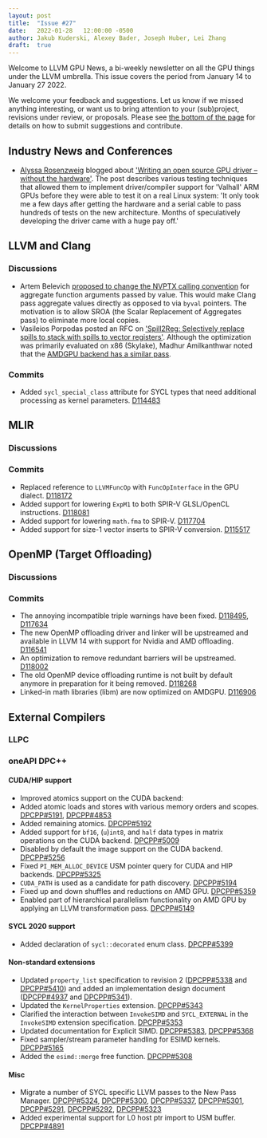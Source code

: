 ```yaml
---
layout: post
title:  "Issue #27"
date:   2022-01-28   12:00:00 -0500
author: Jakub Kuderski, Alexey Bader, Joseph Huber, Lei Zhang
draft:  true
---
```


Welcome to LLVM GPU News, a bi-weekly newsletter on all the GPU things under the LLVM umbrella.
This issue covers the period from January 14 to January 27 2022.

We welcome your feedback and suggestions. Let us know if we missed anything interesting, or want us to bring attention to your (sub)project, revisions under review, or proposals. Please see [the bottom of the page](https://llvm-gpu-news.github.io/about/) for details on how to submit suggestions and contribute.


## Industry News and Conferences

*  [Alyssa Rosenzweig](https://rosenzweig.io/) blogged about ['Writing an open source GPU driver – without the hardware'](https://www.collabora.com/news-and-blog/blog/2022/01/27/writing-an-open-source-gpu-driver-without-the-hardware/). The post describes various testing techniques that allowed them to implement driver/compiler support for 'Valhall' ARM GPUs before they were able to test it on a real Linux system: 'It only took me a few days after getting the hardware and a serial cable to pass hundreds of tests on the new architecture. Months of speculatively developing the driver came with a huge pay off.'


##  LLVM and Clang

### Discussions

*  Artem Belevich [proposed to change the NVPTX calling convention](https://llvm.discourse.group/t/nvptx-calling-convention-for-aggregate-arguments-passed-by-value/5881) for aggregate function arguments passed by value. This would make Clang pass aggregate values directly as opposed to via `byval` pointers. The motivation is to allow SROA (the Scalar Replacement of Aggregates pass) to eliminate more local copies. 
*  Vasileios Porpodas posted an RFC on ['Spill2Reg: Selectively replace spills to stack with spills to vector registers'](https://lists.llvm.org/pipermail/llvm-dev/2022-January/154782.html). Although the optimization was primarily evaluated on x86 (Skylake), Madhur Amilkanthwar noted that the [AMDGPU backend has a similar pass](https://lists.llvm.org/pipermail/llvm-dev/2022-January/154806.html).

### Commits

*  Added `sycl_special_class` attribute for SYCL types that need additional processing as kernel parameters. [D114483](https://reviews.llvm.org/D114483)


## MLIR

### Discussions

### Commits

*  Replaced reference to `LLVMFuncOp` with `FuncOpInterface` in the GPU dialect. [D118172](https://reviews.llvm.org/D118172)
*  Added support for lowering `ExpM1` to both SPIR-V GLSL/OpenCL instructions. [D118081](https://reviews.llvm.org/D118081)
*  Added support for lowering `math.fma` to SPIR-V. [D117704](https://reviews.llvm.org/D117704)
*  Added support for size-1 vector inserts to SPIR-V conversion. [D115517](https://reviews.llvm.org/D115517)


## OpenMP (Target Offloading)

### Discussions

### Commits

*  The annoying incompatible triple warnings have been fixed. [D118495](https://reviews.llvm.org/D118495), [D117634](https://reviews.llvm.org/D117634)
*  The new OpenMP offloading driver and linker will be upstreamed and available in LLVM 14 with support for Nvidia and AMD offloading. [D116541](https://reviews.llvm.org/D116541)
*  An optimization to remove redundant barriers will be upstreamed. [D118002](https://reviews.llvm.org/D118002)
*  The old OpenMP device offloading runtime is not built by default anymore in preparation for it being removed.  [D118268](https://reviews.llvm.org/D118268)
*  Linked-in math libraries (libm) are now optimized on AMDGPU. [D116906](https://reviews.llvm.org/D116906)


## External Compilers

### LLPC

### oneAPI DPC++

#### CUDA/HIP support

*  Improved atomics support on the CUDA backend:
  *  Added atomic loads and stores with various memory orders and scopes. [DPCPP#5191](https://github.com/intel/llvm/pull/5191), [DPCPP#4853](https://github.com/intel/llvm/pull/4853)
  *  Added remaining atomics. [DPCPP#5192](https://github.com/intel/llvm/pull/5192)
*  Added support for `bf16`, (`u`)`int8`, and `half` data types in matrix operations on the CUDA backend. [DPCPP#5009](https://github.com/intel/llvm/pull/5009)
*  Disabled by default the image support on the CUDA backend. [DPCPP#5256](https://github.com/intel/llvm/pull/5256)
*  Fixed `PI_MEM_ALLOC_DEVICE` USM pointer query for CUDA and HIP backends. [DPCPP#5325](https://github.com/intel/llvm/pull/5325)
*  `CUDA_PATH` is used as a candidate for path discovery. [DPCPP#5194](https://github.com/intel/llvm/pull/5194)
*  Fixed up and down shuffles and reductions on AMD GPU. [DPCPP#5359](https://github.com/intel/llvm/pull/5359)
*  Enabled part of hierarchical parallelism functionality on AMD GPU by applying an LLVM transformation pass.  [DPCPP#5149](https://github.com/intel/llvm/pull/5149)

#### SYCL 2020 support

*  Added declaration of `sycl::decorated` enum class. [DPCPP#5399](https://github.com/intel/llvm/pull/5399)

#### Non-standard extensions

*  Updated `property_list` specification to revision 2 ([DPCPP#5338](https://github.com/intel/llvm/pull/5338) and [DPCPP#5410](https://github.com/intel/llvm/pull/5410)) and added an implementation design document ([DPCPP#4937](https://github.com/intel/llvm/pull/4937) and [DPCPP#5341](https://github.com/intel/llvm/pull/5341)).
*  Updated the `KernelProperties` extension. [DPCPP#5343](https://github.com/intel/llvm/pull/5343)
*  Clarified the interaction between `InvokeSIMD` and `SYCL_EXTERNAL` in the `InvokeSIMD` extension specification.  [DPCPP#5353](https://github.com/intel/llvm/pull/5353)
*  Updated documentation for Explicit SIMD. [DPCPP#5383](https://github.com/intel/llvm/pull/5383), [DPCPP#5368](https://github.com/intel/llvm/pull/5368)
*  Fixed sampler/stream parameter handling for ESIMD kernels. [DPCPP#5165](https://github.com/intel/llvm/pull/5165)
*  Added the `esimd::merge` free function. [DPCPP#5308](https://github.com/intel/llvm/pull/5308)

#### Misc

*  Migrate a number of SYCL specific LLVM passes to the New Pass Manager. [DPCPP#5324](https://github.com/intel/llvm/pull/5324), [DPCPP#5300](https://github.com/intel/llvm/pull/5300), [DPCPP#5337](https://github.com/intel/llvm/pull/5337), [DPCPP#5301](https://github.com/intel/llvm/pull/5301), [DPCPP#5291](https://github.com/intel/llvm/pull/5291), [DPCPP#5292](https://github.com/intel/llvm/pull/5292), [DPCPP#5323](https://github.com/intel/llvm/pull/5323)
*  Added experimental support for L0 host ptr import to USM buffer. [DPCPP#4891](https://github.com/intel/llvm/pull/4891)
